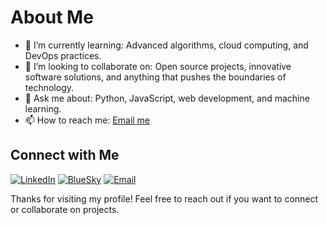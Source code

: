 # About Me

- 🌱 I’m currently learning: Advanced algorithms, cloud computing, and DevOps practices.
- 👯 I’m looking to collaborate on: Open source projects, innovative software solutions, and anything that pushes the boundaries of technology.
- 💬 Ask me about: Python, JavaScript, web development, and machine learning.
- 📫 How to reach me: [Email me](mailto:aahepburn@example.com)

## Connect with Me

[![LinkedIn](https://img.shields.io/badge/LinkedIn-0A66C2?style=for-the-badge&logo=linkedin&logoColor=white)](https://www.linkedin.com/in/aahepburn)
[![BlueSky](https://img.shields.io/badge/-Bluesky-3686f7?style=flat&logo=icloud&logoColor=white)](https://bsky.app/profile/aahepburn.bsky.social)
[![Email](https://img.shields.io/badge/Email-EA4335?style=for-the-badge&logo=gmail&logoColor=white)](mailto:aahepburn@example.com)

Thanks for visiting my profile! Feel free to reach out if you want to connect or collaborate on projects.

